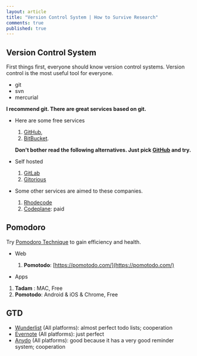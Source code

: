 ```yaml
---
layout: article
title: "Version Control System | How to Survive Research"
comments: true
published: true
---
```


## Version Control System

First things first, everyone should know version control systems. Version control is the most useful tool for everyone.

* git
* svn
* mercurial

**I recommend git. There are great services based on git.**

* Here are some free services

  1. [GitHub](http://github.com),
  2. [BitBucket](https://bitbucket.org).

  **Don't bother read the following alternatives. Just pick [GitHub](http://github.com) and try.**


* Self hosted

  1. [GitLab](http://gitlab.org/)
  2. [Gitorious](https://www.gitorious.org/)


* Some other services are aimed to these companies.

  1. [Rhodecode](https://rhodecode.com/)
  2. [Codeplane](https://codeplane.com/): paid



## Pomodoro

Try [Pomodoro Technique](https://en.wikipedia.org/wiki/Pomodoro_Technique) to gain efficiency and health.


* Web

  1. **Pomotodo**: [https://pomotodo.com/](https://pomotodo.com/)


* Apps

 1. **Tadam** : MAC, Free
 2. **Pomotodo**: Android & iOS & Chrome, Free


## GTD

* [Wunderlist](https://www.wunderlist.com) (All platforms): almost perfect todo lists; cooperation
* [Evernote](https://evernote.com/) (All platforms): just perfect
* [Anydo](http://www.any.do/) (All platforms): good because it has a very good reminder system; cooperation